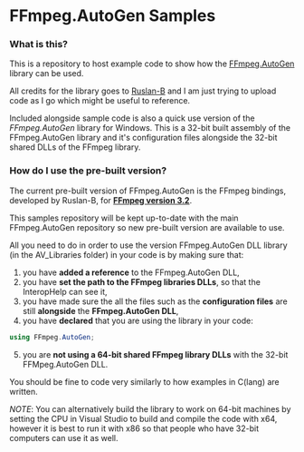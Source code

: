 # FFmpeg.AutoGen Samples

### What is this?

This is a repository to host example code to show how the [FFmpeg.AutoGen](https://github.com/Ruslan-B/FFmpeg.AutoGen/) library can be used.

All credits for the library goes to [Ruslan-B](https://github.com/Ruslan-B/) and I am just trying to upload code as I go which might be useful to reference.

Included alongside sample code is also a quick use version of the *FFmpeg.AutoGen* library for Windows. This is a 32-bit built assembly of the FFmpeg.AutoGen library and it's configuration files alongside the 32-bit shared DLLs of the FFmpeg library.

### How do I use the pre-built version?

The current pre-built version of FFmpeg.AutoGen is the FFmpeg bindings, developed by Ruslan-B, for [**FFmpeg version 3.2**](https://www.ffmpeg.org/doxygen/3.2/).

This samples repository will be kept up-to-date with the main FFmpeg.AutoGen repository so new pre-built version are available to use.

All you need to do in order to use the version FFmpeg.AutoGen DLL library (in the AV_Libraries folder) in your code is by making sure that:

1.	you have **added a reference** to the FFmpeg.AutoGen DLL,
2.	 you have **set the path to the FFmpeg libraries DLLs**, so that the InteropHelp can see it,
3.	 you have made sure the all the files such as the **configuration files** are still **alongside** the **FFmpeg.AutoGen DLL**,
4.	 you have **declared** that you are using the library in your code:

```C#
using FFmpeg.AutoGen;
```

5. you are **not using a 64-bit shared FFmpeg library DLLs** with the 32-bit FFMpeg.AutoGen DLL. 

You should be fine to code very similarly to how examples in C(lang) are written.

*NOTE*:  You can alternatively build the library to work on 64-bit machines by setting the CPU in Visual Studio to build and compile the code with x64, however it is best to run it with x86 so that people who have 32-bit computers can use it as well.

